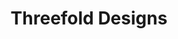 ---
title: Threefold Designs
publishDate: 2024-04-18 00:00:00
img: https://ik.imagekit.io/boxhuwbys/threefold.png?updatedAt=1713475942191
img_alt: Soft pink and baby blue water ripples together in a subtle texture.
description: |
  We developed brand positioning and design assets for the launch
  of a new colored water product.
tags:
  - WordPress
  - Underscores
  - PHP
---